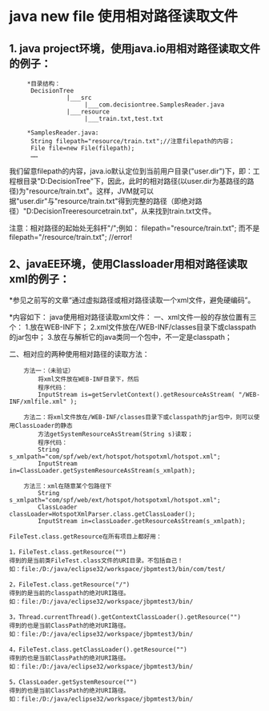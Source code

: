 # java new file 使用相对路径读取文件
## 1. java project环境，使用java.io用相对路径读取文件的例子：
```
     *目录结构：
      DecisionTree
                |___src
                     |___com.decisiontree.SamplesReader.java
                |___resource
                     |___train.txt,test.txt
                     
     *SamplesReader.java:
      String filepath="resource/train.txt";//注意filepath的内容；
      File file=new File(filepath);
      ……
```
我们留意filepath的内容，java.io默认定位到当前用户目录("user.dir")下，即：工程根目录"D:DecisionTree"下，因此，此时的相对路径(以user.dir为基路径的路径)为"resource/train.txt"。这样，JVM就可以据"user.dir"与"resource/train.txt"得到完整的路径（即绝对路径）"D:DecisionTreeresourcetrain.txt"，从来找到train.txt文件。

注意：相对路径的起始处无斜杆"/";例如：
filepath="resource/train.txt";
而不是filepath="/resource/train.txt"; //error!

## 2、javaEE环境，使用Classloader用相对路径读取xml的例子：
 *参见之前写的文章“通过虚拟路径或相对路径读取一个xml文件，避免硬编码”。
 
 *内容如下：
 java使用相对路径读取xml文件：
    一、xml文件一般的存放位置有三个：
        1.放在WEB-INF下；
        2.xml文件放在/WEB-INF/classes目录下或classpath的jar包中；
        3.放在与解析它的java类同一个包中，不一定是classpath；
        
        
   二、相对应的两种使用相对路径的读取方法：
   
        方法一：（未验证）
            将xml文件放在WEB-INF目录下，然后
            程序代码：
            InputStream is=getServletContext().getResourceAsStream( "/WEB-INF/xmlfile.xml" );
            
        方法二：将xml文件放在/WEB-INF/classes目录下或classpath的jar包中，则可以使用ClassLoader的静态
            方法getSystemResourceAsStream(String s)读取；
            程序代码：
            String s_xmlpath="com/spf/web/ext/hotspot/hotspotxml/hotspot.xml";
            InputStream in=ClassLoader.getSystemResourceAsStream(s_xmlpath);
            
        方法三：xml在随意某个包路径下
            String s_xmlpath="com/spf/web/ext/hotspot/hotspotxml/hotspot.xml";
            ClassLoader classLoader=HotspotXmlParser.class.getClassLoader();
            InputStream in=classLoader.getResourceAsStream(s_xmlpath);



```
FileTest.class.getResource在所有项目上都好用：

1，FileTest.class.getResource("")
得到的是当前类FileTest.class文件的URI目录。不包括自己！
如：file:/D:/java/eclipse32/workspace/jbpmtest3/bin/com/test/

2，FileTest.class.getResource("/")
得到的是当前的classpath的绝对URI路径。
如：file:/D:/java/eclipse32/workspace/jbpmtest3/bin/

3，Thread.currentThread().getContextClassLoader().getResource("")
得到的也是当前ClassPath的绝对URI路径。
如：file:/D:/java/eclipse32/workspace/jbpmtest3/bin/

4，FileTest.class.getClassLoader().getResource("")
得到的也是当前ClassPath的绝对URI路径。
如：file:/D:/java/eclipse32/workspace/jbpmtest3/bin/

5，ClassLoader.getSystemResource("")
得到的也是当前ClassPath的绝对URI路径。
如：file:/D:/java/eclipse32/workspace/jbpmtest3/bin/
```
